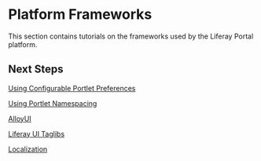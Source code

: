 # Platform Frameworks [](id=platform-frameworks-lp-6-2-develop-tutorial)

This section contains tutorials on the frameworks used by the Liferay Portal 
platform.

## Next Steps 

[Using Configurable Portlet Preferences](/tutorials/-/knowledge_base/using-configurable-portlet-preferences-lp-6-2-develop-tutorial)

[Using Portlet Namespacing](/tutorials/-/knowledge_base/using-portlet-namespacing-lp-6-2-develop-tutorial)

[AlloyUI](/tutorials/-/knowledge_base/alloyui-lp-6-2-develop-tutorial)

[Liferay UI Taglibs](/tutorials/-/knowledge_base/liferay-ui-taglibs-lp-6-2-develop-tutorial)

[Localization](/tutorials/-/knowledge_base/localization-lp-6-2-develop-tutorial)
